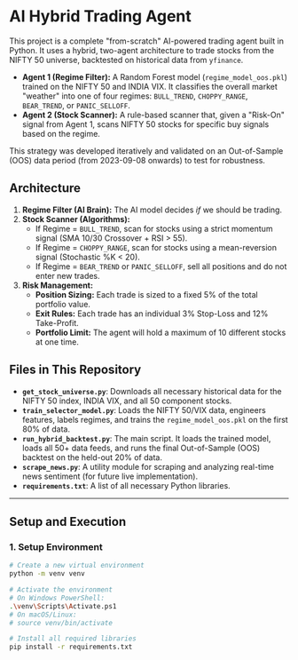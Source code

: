 # AI Hybrid Trading Agent

This project is a complete "from-scratch" AI-powered trading agent built in Python. It uses a hybrid, two-agent architecture to trade stocks from the NIFTY 50 universe, backtested on historical data from `yfinance`.

-   **Agent 1 (Regime Filter):** A Random Forest model (`regime_model_oos.pkl`) trained on the NIFTY 50 and INDIA VIX. It classifies the overall market "weather" into one of four regimes: `BULL_TREND`, `CHOPPY_RANGE`, `BEAR_TREND`, or `PANIC_SELLOFF`.
-   **Agent 2 (Stock Scanner):** A rule-based scanner that, given a "Risk-On" signal from Agent 1, scans NIFTY 50 stocks for specific buy signals based on the regime.

This strategy was developed iteratively and validated on an Out-of-Sample (OOS) data period (from 2023-09-08 onwards) to test for robustness.

## Architecture

1.  **Regime Filter (AI Brain):** The AI model decides *if* we should be trading.
2.  **Stock Scanner (Algorithms):**
    * If Regime = `BULL_TREND`, scan for stocks using a strict momentum signal (SMA 10/30 Crossover + RSI > 55).
    * If Regime = `CHOPPY_RANGE`, scan for stocks using a mean-reversion signal (Stochastic %K < 20).
    * If Regime = `BEAR_TREND` or `PANIC_SELLOFF`, sell all positions and do not enter new trades.
3.  **Risk Management:**
    * **Position Sizing:** Each trade is sized to a fixed 5% of the total portfolio value.
    * **Exit Rules:** Each trade has an individual 3% Stop-Loss and 12% Take-Profit.
    * **Portfolio Limit:** The agent will hold a maximum of 10 different stocks at one time.

## Files in This Repository

* **`get_stock_universe.py`**: Downloads all necessary historical data for the NIFTY 50 index, INDIA VIX, and all 50 component stocks.
* **`train_selector_model.py`**: Loads the NIFTY 50/VIX data, engineers features, labels regimes, and trains the `regime_model_oos.pkl` on the first 80% of data.
* **`run_hybrid_backtest.py`**: The main script. It loads the trained model, loads all 50+ data feeds, and runs the final Out-of-Sample (OOS) backtest on the held-out 20% of data.
* **`scrape_news.py`**: A utility module for scraping and analyzing real-time news sentiment (for future live implementation).
* **`requirements.txt`**: A list of all necessary Python libraries.

---

## Setup and Execution

### 1. Setup Environment

```bash
# Create a new virtual environment
python -m venv venv

# Activate the environment
# On Windows PowerShell:
.\venv\Scripts\Activate.ps1
# On macOS/Linux:
# source venv/bin/activate

# Install all required libraries
pip install -r requirements.txt
